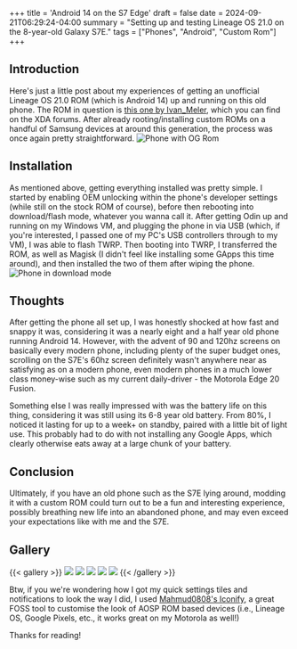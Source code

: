 +++
title = 'Android 14 on the S7 Edge'
draft = false
date = 2024-09-21T06:29:24-04:00
summary = "Setting up and testing Lineage OS 21.0 on the 8-year-old Galaxy S7E."
tags = ["Phones", "Android", "Custom Rom"]
+++
## Introduction
Here's just a little post about my experiences of getting an unofficial Lineage OS 21.0 ROM (which is Android 14) up and running on this old phone. The ROM in question is [this one by Ivan_Meler](https://xdaforums.com/t/lineageos-21-0-android-14-signature-spoofing-ota-updates-for-s7-edge-exynos.4655852/), which you can find on the XDA forums. After already rooting/installing custom ROMs on a handful of Samsung devices at around this generation, the process was once again pretty straightforward.
![Phone with OG Rom](/img/s7/ogphone.jpg)

## Installation
As mentioned above, getting everything installed was pretty simple. I started by enabling OEM unlocking within the phone's developer settings (while still on the stock ROM of course), before then rebooting into download/flash mode, whatever you wanna call it. After getting Odin up and running on my Windows VM, and plugging the phone in via USB (which, if you're interested, I passed one of my PC's USB controllers through to my VM), I was able to flash TWRP. Then booting into TWRP, I transferred the ROM, as well as Magisk (I didn't feel like installing some GApps this time around), and then installed the two of them after wiping the phone.
![Phone in download mode](/img/s7/downloadmode.jpg)

## Thoughts
After getting the phone all set up, I was honestly shocked at how fast and snappy it was, considering it was a nearly eight and a half year old phone running Android 14. However, with the advent of 90 and 120hz screens on basically every modern phone, including plenty of the super budget ones, scrolling on the S7E's 60hz screen definitely wasn't anywhere near as satisfying as on a modern phone, even modern phones in a much lower class money-wise such as my current daily-driver - the Motorola Edge 20 Fusion. 

Something else I was really impressed with was the battery life on this thing, considering it was still using its 6-8 year old battery. From 80%, I noticed it lasting for up to a week+ on standby, paired with a little bit of light use. This probably had to do with not installing any Google Apps, which clearly otherwise eats away at a large chunk of your battery.

## Conclusion
Ultimately, if you have an old phone such as the S7E lying around, modding it with a custom ROM could turn out to be a fun and interesting experience, possibly breathing new life into an abandoned phone, and may even exceed your expectations like with me and the S7E.

## Gallery
{{< gallery >}}
  <img src="/img/s7/home.jpg" class="grid-w33" />
  <img src="/img/s7/qs1.jpg" class="grid-w33" />
  <img src="/img/s7/qs2.jpg" class="grid-w33" />
  <img src="/img/s7/cam.jpg" class="grid-w33" />
  <img src="/img/s7/a14.jpg" class="grid-w33" />
{{< /gallery >}}

Btw, if you we're wondering how I got my quick settings tiles and notifications to look the way I did, I used [Mahmud0808's Iconify](https://github.com/Mahmud0808/Iconify), a great FOSS tool to customise the look of AOSP ROM based devices (i.e., Lineage OS, Google Pixels, etc., it works great on my Motorola as well!)


Thanks for reading!